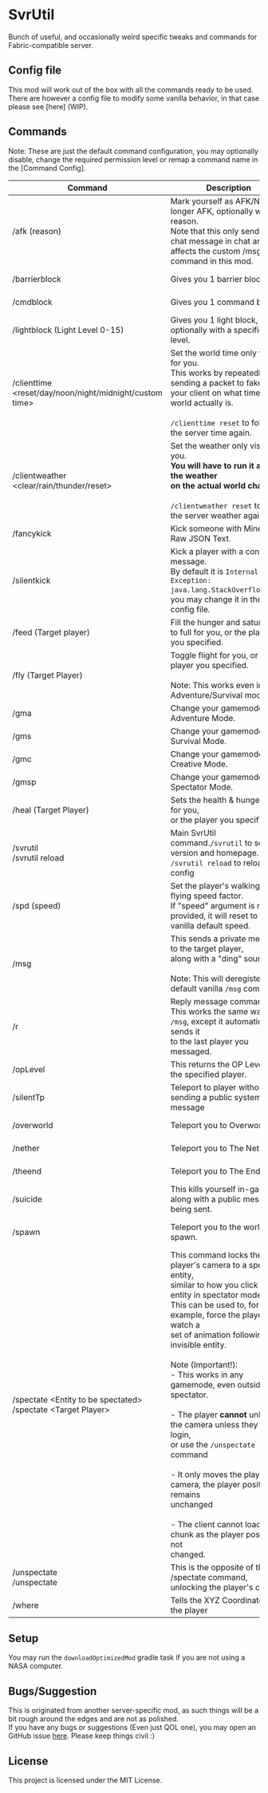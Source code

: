 # SvrUtil
Bunch of useful, and occasionally weird specific tweaks and commands for Fabric-compatible server.

## Config file
This mod will work out of the box with all the commands ready to be used.  
There are however a config file to modify some vanilla behavior, in that case please see [here] (WIP).

## Commands
Note: These are just the default command configuration, you may optionally disable, change the required permission level or remap a command name in the [Command Config].  

| Command                                                                                    | Description                                                                                                                                                                                                                                                                                                                                                                                                                                                                                                                                                                                                              | Privilege              |
|--------------------------------------------------------------------------------------------|--------------------------------------------------------------------------------------------------------------------------------------------------------------------------------------------------------------------------------------------------------------------------------------------------------------------------------------------------------------------------------------------------------------------------------------------------------------------------------------------------------------------------------------------------------------------------------------------------------------------------|------------------------|
| /afk (reason)                                                                              | Mark yourself as AFK/No longer AFK, optionally with a reason.<br>Note that this only sends a chat message in chat and affects the custom /msg command in this mod.                                                                                                                                                                                                                                                                                                                                                                                                                                                       | Op Level 0<br>(Anyone) |
| /barrierblock                                                                              | Gives you 1 barrier block.                                                                                                                                                                                                                                                                                                                                                                                                                                                                                                                                                                                               | Op Level 2             |
| /cmdblock                                                                                  | Gives you 1 command block.                                                                                                                                                                                                                                                                                                                                                                                                                                                                                                                                                                                               | Op Level 2             |
| /lightblock (Light Level 0-15)                                                             | Gives you 1 light block, optionally with a specified light level.                                                                                                                                                                                                                                                                                                                                                                                                                                                                                                                                                        | Op Level 2             |
| /clienttime <reset/day/noon/night/midnight/custom time>                                    | Set the world time only visible for you.<br>This works by repeatedly sending a packet to fake<br>your client on what time the world actually is.<br><br>`/clienttime reset` to follow the server time again.                                                                                                                                                                                                                                                                                                                                                                                                             | Op Level 0<br>(Anyone) |
| /clientweather <clear/rain/thunder/reset>                                                  | Set the weather only visible for you.<br>**You will have to run it again if the weather<br>on the actual world changes**<br><br>`/clientweather reset` to follow the server weather again.                                                                                                                                                                                                                                                                                                                                                                                                                               | Op Level 0<br>(Anyone) |
| /fancykick <Minecraft Text>                                                                | Kick someone with Minecraft Raw JSON Text.                                                                                                                                                                                                                                                                                                                                                                                                                                                                                                                                                                               | Op Level 2             |
| /silentkick <Player>                                                                       | Kick a player with a convincing message.<br>By default it is `Internal Exception: java.lang.StackOverflowError`, you may change it in the config file.                                                                                                                                                                                                                                                                                                                                                                                                                                                                   | Op Level 2             |
| /feed (Target player)                                                                      | Fill the hunger and saturation to full for you, or the player you specified.                                                                                                                                                                                                                                                                                                                                                                                                                                                                                                                                             | Op Level 2             |
| /fly (Target Player)                                                                       | Toggle flight for you, or the player you specified.<br><br>Note: This works even in Adventure/Survival mode.                                                                                                                                                                                                                                                                                                                                                                                                                                                                                                             | Op Level 2             |
| /gma                                                                                       | Change your gamemode to Adventure Mode.                                                                                                                                                                                                                                                                                                                                                                                                                                                                                                                                                                                  | Op Level 2             |
| /gms                                                                                       | Change your gamemode to Survival Mode.                                                                                                                                                                                                                                                                                                                                                                                                                                                                                                                                                                                   | Op Level 2             |
| /gmc                                                                                       | Change your gamemode to Creative Mode.                                                                                                                                                                                                                                                                                                                                                                                                                                                                                                                                                                                   | Op Level 2             |
| /gmsp                                                                                      | Change your gamemode to Spectator Mode.                                                                                                                                                                                                                                                                                                                                                                                                                                                                                                                                                                                  | Op Level 2             |
| /heal (Target Player)                                                                      | Sets the health & hunger to full for you,<br>or the player you specified.                                                                                                                                                                                                                                                                                                                                                                                                                                                                                                                                                | Op Level 2             |
| /svrutil<br>/svrutil reload                                                                | Main SvrUtil command.`/svrutil` to see the version and homepage.<br>`/svrutil reload` to reload the config                                                                                                                                                                                                                                                                                                                                                                                                                                                                                                               | Op Level 2             |
| /spd (speed)                                                                               | Set the player's walking and flying speed factor.<br>If "speed" argument is not provided, it will reset to the vanilla default speed.                                                                                                                                                                                                                                                                                                                                                                                                                                                                                    | Op Level 2             |
| /msg <Target Player> <Message>                                                             | This sends a private message to the target player,<br>along with a "ding" sound.<br><br>Note: This will deregister the default vanilla `/msg` command.                                                                                                                                                                                                                                                                                                                                                                                                                                                                   | Op Level 0<br>(Anyone) |
| /r <Message>                                                                               | Reply message command.<br>This works the same way for `/msg`, except it automatically sends it<br>to the last player you messaged.                                                                                                                                                                                                                                                                                                                                                                                                                                                                                       | Op Level 0<br>(Anyone) |
| /opLevel <Player>                                                                          | This returns the OP Level of the specified player.                                                                                                                                                                                                                                                                                                                                                                                                                                                                                                                                                                       | Op Level 2             |
| /silentTp <Player>                                                                         | Teleport to player without sending a public system message                                                                                                                                                                                                                                                                                                                                                                                                                                                                                                                                                               | Op Level 2             |
| /overworld                                                                                 | Teleport you to Overworld.                                                                                                                                                                                                                                                                                                                                                                                                                                                                                                                                                                                               | Op Level 2             |
| /nether                                                                                    | Teleport you to The Nether.                                                                                                                                                                                                                                                                                                                                                                                                                                                                                                                                                                                              | Op Level 2             |
| /theend                                                                                    | Teleport you to The End.                                                                                                                                                                                                                                                                                                                                                                                                                                                                                                                                                                                                 | Op Level 2             |
| /suicide                                                                                   | This kills yourself in-game, along with a public message being sent.                                                                                                                                                                                                                                                                                                                                                                                                                                                                                                                                                     | Op Level 0<br>(Anyone) |
| /spawn                                                                                     | Teleport you to the world spawn.                                                                                                                                                                                                                                                                                                                                                                                                                                                                                                                                                                                         | Op Level 0<br>(Anyone) |
| /spectate \<Entity to be spectated><br>/spectate \<Target Player> <Entity to be spectated> | This command locks the player's camera to a specified entity,<br>similar to how you click an entity in spectator mode.<br>This can be used to, for example, force the player to watch a<br>set of animation following an invisible entity.<br><br>Note (Important!):<br>\- This works in any gamemode, even outside of spectator.<br><br>\- The player **cannot** unlock the camera unless they re-login,<br>or use the `/unspectate` command<br><br>\- It only moves the player's camera, the player position remains<br>unchanged<br><br>\- The client cannot load new chunk as the player position is not<br>changed. | Op Level 2             |
| /unspectate<br>/unspectate <Target Player>                                                 | This is the opposite of the /spectate command,<br>unlocking the player's camera.                                                                                                                                                                                                                                                                                                                                                                                                                                                                                                                                         | Op Level 2             |
| /where <Target Player>                                                                     | Tells the XYZ Coordinates of the player                                                                                                                                                                                                                                                                                                                                                                                                                                                                                                                                                                                  | Op Level 2             |

## Setup
You may run the `downloadOptimizedMod` gradle task if you are not using a NASA computer.

## Bugs/Suggestion
This is originated from another server-specific mod, as such things will be a bit rough around the edges and are not as polished.  
If you have any bugs or suggestions (Even just QOL one), you may open an GitHub issue [here](https://github.com/Kenny-Hui/SvrUtil/issues). Please keep things civil :)

## License
This project is licensed under the MIT License.